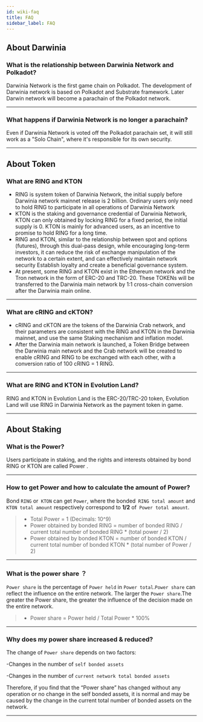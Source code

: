 ```yaml
---
id: wiki-faq
title: FAQ
sidebar_label: FAQ
---
```

## About Darwinia

### What is the relationship between Darwinia Network and Polkadot?

Darwinia Network is the first game chain on Polkadot. The development of Darwinia network is based on Polkadot and Substrate framework. Later Darwin network will become a parachain of the Polkadot network.

<hr />

### What happens if Darwinia Network is no longer a parachain?

Even if Darwinia Network is voted off the Polkadot parachain set, it will still work as a "Solo Chain", where it's responsible for its own security.

<hr />

## About Token

### What are RING and KTON

- RING is system token of Darwinia Network, the initial supply before Darwinia network mainnet release is 2 billion. Ordinary users only need to hold RING to participate in all operations of Darwinia Network 
- KTON is the staking and governance credential of Darwinia Network, KTON can only obtained by locking RING for a fixed period, the initial supply is 0. KTON is mainly for advanced users, as an incentive to promise to hold RING for a long time.
- RING and KTON, similar to the relationship between spot and options (futures), through this dual-pass design, while encouraging long-term investors, it can reduce the risk of exchange manipulation of the network to a certain extent, and can effectively maintain network security Establish loyalty and create a beneficial governance system.
- At present, some RING and KTON exist in the Ethereum network and the Tron network in the form of ERC-20 and TRC-20. These TOKENs will be transferred to the Darwinia main network by 1:1 cross-chain conversion after the Darwinia main online.

<hr />

### What are cRING and cKTON?

- cRING and cKTON are the tokens of the Darwinia Crab network, and their parameters are consistent with the RING and KTON in the Darwinia mainnet, and use the same Staking mechanism and inflation model.
- After the Darwinia main network is launched, a Token Bridge between the Darwinia main network and the Crab network will be created to enable cRING and RING to be exchanged with each other, with a conversion ratio of 100 cRING = 1 RING.

<hr />

### What are RING and KTON in Evolution Land?

RING and KTON in Evolution Land is the ERC-20/TRC-20 token, Evolution Land will use RING in Darwinia Network as the payment token in game.

<hr />


## About Staking

### What is the Power?

Users participate in staking, and the rights and interests obtained by bond RING or KTON are called Power .

<hr />

### How to get Power and how to calculate the amount of Power?

Bond `RING` or` KTON` can get `Power`, where the bonded` RING total amount` and `KTON total amount` respectively correspond to **1/2** of` Power total amount`.

   > - Total Power = 1 (Decimals: 10^9)
   > - Power obtained by bonded RING = number of bonded RING / current total number of bonded RING * (total power / 2)
   > - Power obtained by bonded KTON = number of bonded KTON / current total number of bonded KTON * (total number of Power / 2)

<hr />

### What is the power share ？

`Power share` is the percentage of `Power held` in `Power total`.`Power share` can reflect the influence on the entire network. The larger the `Power share`.The greater the Power share, the greater the influence of the decision made on the entire network.

   > - Power share = Power held / Total Power * 100%

<hr />

### Why does my power share increased & reduced?

The change of `Power share` depends on two factors:

-Changes in the number of `self bonded assets`

-Changes in the number of `current network total bonded assets`

Therefore, if you find that the “Power share” has changed without any operation or no change in the self bonded assets, it is normal and may be caused by the change in the current total number of bonded assets on the network.

<hr />
